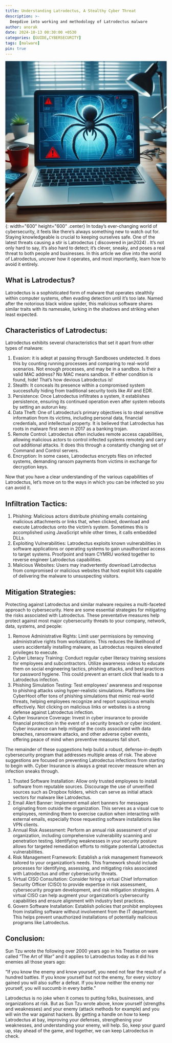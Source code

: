 ```yaml
---
title: Understanding Latrodectus, A Stealthy Cyber Threat
description: >-
  Deepdive into working and methodology of Latrodectus malware
author: anorak
date: 2024-10-13 00:30:00 +0530
categories: [GUIDE,CYBERSECURITY]
tags: [malware]
pin: true
---
```


![img](/assets/img/202410/Latrodectus-Malware.webp){: width="600" height="600" .center}
In today’s ever-changing world of cybersecurity, it feels like there’s always something new to watch out for. Staying knowledgeable is crucial to keeping ourselves safe. One of the latest threats causing a stir is Latrodectus ( discovered in jan2024) . It’s not only hard to say, it’s also hard to detect; it’s clever, sneaky, and poses a real threat to both people and businesses. In this article we dive into the world of Latrodectus, uncover how it operates, and most importantly, learn how to avoid it entirely.


## What is Latrodectus?

Latrodectus is a sophisticated form of malware that operates stealthily within computer systems, often evading detection until it’s too late. Named after the notorious black widow spider, this malicious software shares similar traits with its namesake, lurking in the shadows and striking when least expected.

## Characteristics of Latrodectus:

Latrodectus exhibits several characteristics that set it apart from other types of malware:

  1. Evasion: it is adept at passing through Sandboxes undetected.  It does this by counting running processes and comparing to real-world scenarios.  Not enough processes, and may be in a sandbox.  Is their a valid MAC address?  No MAC means sandbox.  If either condition is found, hide!  That’s how devious Latrodectus is!
  2. Stealth: It conceals its presence within a compromised system successfully hiding from traditional security tools like AV and EDR.
  3. Persistence: Once Latrodectus infiltrates a system, it establishes persistence, ensuring its continued operation even after system reboots by setting an autorun  key.
  4. Data Theft: One of Latrodectus’s primary objectives is to steal sensitive information from its victims, including personal data, financial credentials, and intellectual property.  It is believed that Latrodectus has roots in malware first seen in 2017 as a banking trojan.
  5. Remote Control: Latrodectus often includes remote access capabilities, allowing malicious actors to control infected systems remotely and carry out additional attacks.  It does this through a constantly changing set of Command and Control servers.
  6. Encryption: In some cases, Latrodectus encrypts files on infected systems, demanding ransom payments from victims in exchange for decryption keys.

Now that you have a clear understanding of the various capabilities of Latrodectus, let’s move on to the ways in which you can be infected so you can avoid it.

## Infiltration Tactics:

  1.  Phishing: Malicious actors distribute phishing emails containing malicious attachments or links that, when clicked, download and execute Latrodectus onto the victim’s system.  Sometimes this is accomplished using JavaScript while other times, it calls embedded DLLs.
  2.   Exploiting Vulnerabilities: Latrodectus exploits known vulnerabilities in software applications or operating systems to gain unauthorized access to target systems.  Proofpoint and team CYMRU worked together to reverse engineer Latrodectus capabilities.
 3.   Malicious Websites: Users may inadvertently download Latrodectus from compromised or malicious websites that host exploit kits capable of delivering the malware to unsuspecting visitors.


## Mitigation Strategies:

Protecting against Latrodectus and similar malware requires a multi-faceted approach to cybersecurity. Here are some essential strategies for mitigating the risks associated with Latrodectus.  These preventative measures help protect against most major cybersecurity threats to your company, network, data, systems, and people:

1.    Remove Administrative Rights: Limit user permissions by removing administrative rights from workstations. This reduces the likelihood of users accidentally installing malware, as Latrodectus requires elevated privileges to execute.
 2.   Cyber Literacy Training: Conduct regular cyber literacy training sessions for employees and subcontractors. Utilize awareness videos to educate them on social engineering tactics, phishing attacks, and best practices for password hygiene.  This could prevent an errant click that leads to a Latrodectus infection.
3.    Phishing Simulation Testing: Test employees’ awareness and response to phishing attacks using hyper-realistic simulations. Platforms like CyberHoot offer tons of phishing simulations that mimic real-world threats, helping employees recognize and report suspicious emails effectively.  Not clicking on malicious links or websites is a strong defense against Latrodectus infection.
4.    Cyber Insurance Coverage: Invest in cyber insurance to provide financial protection in the event of a security breach or cyber incident. Cyber insurance can help mitigate the costs associated with data breaches, ransomware attacks, and other adverse cyber events, offering peace of mind when preventive measures fall short.

The remainder of these suggestions help build a robust, defense-in-depth cybersecurity program that addresses multiple areas of risk.  The above suggestions are focused on preventing Latrodectus infections from starting to begin with.  Cyber Insurance is always a great recover measure when an infection sneaks through.

1.    Trusted Software Installation: Allow only trusted employees to install software from reputable sources. Discourage the use of unverified sources such as Dropbox folders, which can serve as initial attack vectors for malware like Latrodectus.
2.    Email Alert Banner: Implement email alert banners for messages originating from outside the organization. This serves as a visual cue to employees, reminding them to exercise caution when interacting with external emails, especially those requesting software installations like VPN clients.
3.    Annual Risk Assessment: Perform an annual risk assessment of your organization, including comprehensive vulnerability scanning and penetration testing. Identifying weaknesses in your security posture allows for targeted remediation efforts to mitigate potential Latrodectus vulnerabilities.
4.    Risk Management Framework: Establish a risk management framework tailored to your organization’s needs. This framework should include processes for identifying, assessing, and mitigating risks associated with Latrodectus and other cybersecurity threats.
5.    Virtual CISO Consultation: Consider hiring a virtual Chief Information Security Officer (CISO) to provide expertise in risk assessment, cybersecurity program development, and risk mitigation strategies. A virtual CISO can help augment your organization’s cybersecurity capabilities and ensure alignment with industry best practices.
6.    Govern Software Installation: Establish policies that prohibit employees from installing software without involvement from the IT department. This helps prevent unauthorized installations of potentially malicious programs like Latrodectus.

## Conclusion:

Sun Tzu wrote the following over 2000 years ago in his Treatise on ware called “The Art of War” and it applies to Latrodectus today as it did his enemies all those years ago:

“If you know the enemy and know yourself, you need not fear the result of a hundred battles. If you know yourself but not the enemy, for every victory gained you will also suffer a defeat. If you know neither the enemy nor yourself, you will succumb in every battle.”

Latrodectus is no joke when it comes to putting folks, businesses, and organizations at risk. But as Sun Tzu wrote above, know yourself (strengths and weaknesses) and your enemy (attack methods for example)  and you will win the war against hackers. By getting a handle on how to keep Latrodectus at bay, improving your defenses, strengthening your weaknesses, and understanding your enemy, will help. So, keep your guard up, stay ahead of the game, and together, we can keep Latrodectus in check.
